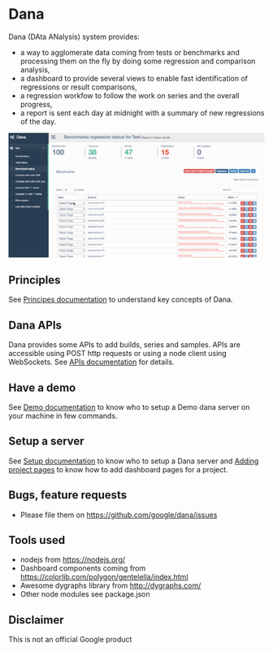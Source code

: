 # Dana

Dana (DAta ANalysis) system provides:
- a way to agglomerate data coming from tests or benchmarks and processing them on the fly by doing some regression and comparison analysis,
- a dashboard to provide several views to enable fast identification of regressions or result comparisons,
- a regression workfow to follow the work on series and the overall progress,
- a report is sent each day at midnight with a summary of new regressions of the day.

![Demo](docs/Demo.gif)

## Principles

See [Principes documentation](docs/Principles.md) to understand key concepts of Dana.

## Dana APIs

Dana provides some APIs to add builds, series and samples. APIs are accessible using POST http requests or using a node client using WebSockets.
See [APIs documentation](docs/Apis.md) for details.

## Have a demo

See [Demo documentation](docs/Demo.md) to know who to setup a Demo dana server on your machine in few commands.

## Setup a server

See [Setup documentation](docs/Setup.md) to know who to setup a Dana server and [Adding project pages](docs/Project.md) to know how to add dashboard pages for a project.

## Bugs, feature requests

- Please file them on https://github.com/google/dana/issues

## Tools used
- nodejs from https://nodejs.org/
- Dashboard components coming from https://colorlib.com/polygon/gentelella/index.html
- Awesome dygraphs library from http://dygraphs.com/
- Other node modules see package.json

## Disclaimer

This is not an official Google product
